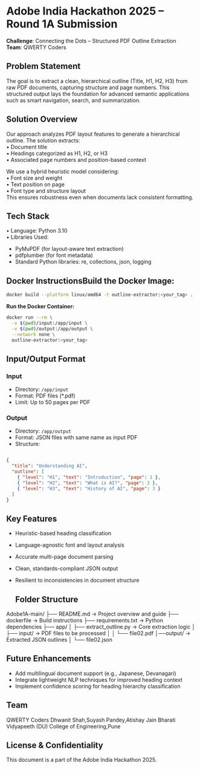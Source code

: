 # Adobe India Hackathon 2025 – Round 1A Submission  

**Challenge**: Connecting the Dots – Structured PDF Outline Extraction  
**Team**: QWERTY Coders  

## Problem Statement  
The goal is to extract a clean, hierarchical outline (Title, H1, H2, H3) from raw PDF documents, capturing structure and page numbers. This structured output lays the foundation for advanced semantic applications such as smart navigation, search, and summarization.

## Solution Overview  
Our approach analyzes PDF layout features to generate a hierarchical outline. The solution extracts:  
• Document title  
• Headings categorized as H1, H2, or H3  
• Associated page numbers and position-based context  

We use a hybrid heuristic model considering:  
• Font size and weight  
• Text position on page  
• Font type and structure layout  
This ensures robustness even when documents lack consistent formatting.

## Tech Stack  
• Language: Python 3.10  
• Libraries Used:  
   - PyMuPDF (for layout-aware text extraction)  
   - pdfplumber (for font metadata)  
   - Standard Python libraries: re, collections, json, logging

## Docker Instructions**Build the Docker Image:**  
```bash
docker build --platform linux/amd64 -t outline-extractor:<your_tag> .
```
**Run the Docker Container:**
```bash
docker run --rm \
  -v $(pwd)/input:/app/input \
  -v $(pwd)/output:/app/output \
  --network none \
  outline-extractor:<your_tag>
```
## Input/Output Format

### Input
- Directory: `/app/input`
- Format: PDF files (*.pdf)
- Limit: Up to 50 pages per PDF

### Output
- Directory: `/app/output`
- Format: JSON files with same name as input PDF
- Structure:
```json

{
  "title": "Understanding AI",
  "outline": [
    { "level": "H1", "text": "Introduction", "page": 1 },
    { "level": "H2", "text": "What is AI?", "page": 2 },
    { "level": "H3", "text": "History of AI", "page": 3 }
  ]
}
```

## Key Features

- Heuristic-based heading classification
- Language-agnostic font and layout analysis
- Accurate multi-page document parsing
- Clean, standards-compliant JSON output
- Resilient to inconsistencies in document structure

  ## Folder Structure

Adobe1A-main/
├── README.md              → Project overview and guide
├── dockerfile             → Build instructions
├── requirements.txt       → Python dependencies
├── app/
│   ├── extract_outline.py → Core extraction logic
│   ├── input/             → PDF files to be processed
│   │   └── file02.pdf
│──output/                 → Extracted JSON outlines
│       └── file02.json


## Future Enhancements

- Add multilingual document support (e.g., Japanese, Devanagari)
- Integrate lightweight NLP techniques for improved heading context
- Implement confidence scoring for heading hierarchy classification

## Team
QWERTY Coders
Dhwanit Shah,Suyash Pandey,Atishay Jain
Bharati Vidyapeeth (DU) College of Engineering,Pune

## License & Confidentiality

This document is a part of the Adobe India Hackathon 2025. 
